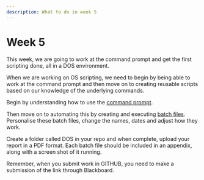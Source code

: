 ```yaml
---
description: What to do in week 5
---
```


# Week 5

This week, we are going to work at the command prompt and get the first scripting done, all in a DOS environment.&#x20;

When we are working on OS scripting, we need to begin by being able to work at the command prompt and then move on to creating reusable scripts based on our knowledge of the underlying commands.

Begin by understanding how to use the [command prompt](https://app.gitbook.com/o/QPfy4AwGQImQTS0uxR0R/s/171baNJSmfHdbpzOrDiT/).

Then move on to automating this by creating and executing [batch files](https://app.gitbook.com/o/QPfy4AwGQImQTS0uxR0R/s/4Q4hTRkjEUR4uXPy4TCb/). Personalise these batch files, change the names, dates and adjust how they work.

Create a folder called DOS in your repo and when complete, upload your report in a PDF format. Each batch file should be included in an appendix, along with a screen shot of it running.

Remember, when you submit work in GITHUB, you need to make a submission of the link through Blackboard.

